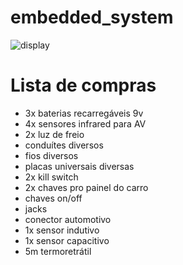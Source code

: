 # embedded_system

![display](https://user-images.githubusercontent.com/77392769/150213288-1d468784-25bb-448d-8827-183f61399e22.png)

# Lista de compras

* 3x baterias recarregáveis 9v
* 4x sensores infrared para AV
* 2x luz de freio
* conduítes diversos
* fios diversos
* placas universais diversas
* 2x kill switch
* 2x chaves pro painel do carro
* chaves on/off
* jacks
* conector automotivo
* 1x sensor indutivo
* 1x sensor capacitivo
* 5m termoretrátil